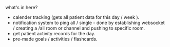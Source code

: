 
what's in here?
 * calender tracking (gets all patient data for this day / week ).
 * notification system to ping all / single - done by establishing websocket / creating a /all room or channel and pushing to specific room.
 * get patient activity records for the day.
 * pre-made goals / activities / flashcards. 
